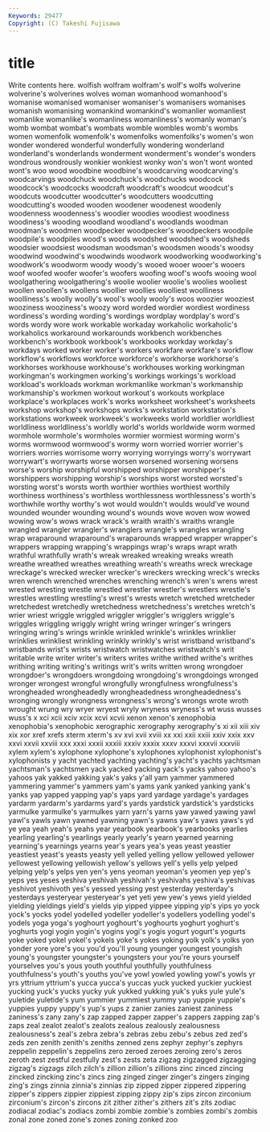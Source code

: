 ```yaml
---
Keywords: 29477 
Copyright: (C) Takeshi Fujisawa
---
```


# title

Write contents here.
 wolfish wolfram wolfram's wolf's wolfs
wolverine wolverine's wolverines wolves woman womanhood womanhood's womanise womanised womaniser
womaniser's womanisers womanises womanish womanising womankind womankind's womanlier womanliest womanlike
womanlike's womanliness womanliness's womanly woman's womb wombat wombat's wombats womble
wombles womb's wombs women womenfolk womenfolk's womenfolks womenfolks's women's won
wonder wondered wonderful wonderfully wondering wonderland wonderland's wonderlands wonderment wonderment's
wonder's wonders wondrous wondrously wonkier wonkiest wonky won's won't wont
wonted wont's woo wood woodbine woodbine's woodcarving woodcarving's woodcarvings woodchuck
woodchuck's woodchucks woodcock woodcock's woodcocks woodcraft woodcraft's woodcut woodcut's woodcuts
woodcutter woodcutter's woodcutters woodcutting woodcutting's wooded wooden woodener woodenest woodenly
woodenness woodenness's woodier woodies woodiest woodiness woodiness's wooding woodland woodland's
woodlands woodman woodman's woodmen woodpecker woodpecker's woodpeckers woodpile woodpile's woodpiles
wood's woods woodshed woodshed's woodsheds woodsier woodsiest woodsman woodsman's woodsmen
woods's woodsy woodwind woodwind's woodwinds woodwork woodworking woodworking's woodwork's woodworm
woody woody's wooed wooer wooer's wooers woof woofed woofer woofer's
woofers woofing woof's woofs wooing wool woolgathering woolgathering's woolie woolier
woolie's woolies wooliest woollen woollen's woollens woollier woollies woolliest woolliness
woolliness's woolly woolly's wool's wooly wooly's woos woozier wooziest wooziness
wooziness's woozy word worded wordier wordiest wordiness wordiness's wording wording's
wordings wordplay wordplay's word's words wordy wore work workable workaday
workaholic workaholic's workaholics workaround workarounds workbench workbenches workbench's workbook workbook's
workbooks workday workday's workdays worked worker worker's workers workfare workfare's
workflow workflow's workflows workforce workforce's workhorse workhorse's workhorses workhouse workhouse's
workhouses working workingman workingman's workingmen working's workings workings's workload workload's
workloads workman workmanlike workman's workmanship workmanship's workmen workout workout's workouts
workplace workplace's workplaces work's works worksheet worksheet's worksheets workshop workshop's
workshops works's workstation workstation's workstations workweek workweek's workweeks world worldlier
worldliest worldliness worldliness's worldly world's worlds worldwide worm wormed wormhole
wormhole's wormholes wormier wormiest worming worm's worms wormwood wormwood's wormy
worn worried worrier worrier's worriers worries worrisome worry worrying worryings
worry's worrywart worrywart's worrywarts worse worsen worsened worsening worsens worse's
worship worshipful worshipped worshipper worshipper's worshippers worshipping worship's worships worst
worsted worsted's worsting worst's worsts worth worthier worthies worthiest worthily
worthiness worthiness's worthless worthlessness worthlessness's worth's worthwhile worthy worthy's wot
would wouldn't woulds would've wound wounded wounder wounding wound's wounds
wove woven wow wowed wowing wow's wows wrack wrack's wraith
wraith's wraiths wrangle wrangled wrangler wrangler's wranglers wrangle's wrangles wrangling
wrap wraparound wraparound's wraparounds wrapped wrapper wrapper's wrappers wrapping wrapping's
wrappings wrap's wraps wrapt wrath wrathful wrathfully wrath's wreak wreaked
wreaking wreaks wreath wreathe wreathed wreathes wreathing wreath's wreaths wreck
wreckage wreckage's wrecked wrecker wrecker's wreckers wrecking wreck's wrecks wren
wrench wrenched wrenches wrenching wrench's wren's wrens wrest wrested wresting
wrestle wrestled wrestler wrestler's wrestlers wrestle's wrestles wrestling wrestling's wrest's
wrests wretch wretched wretcheder wretchedest wretchedly wretchedness wretchedness's wretches wretch's
wrier wriest wriggle wriggled wriggler wriggler's wrigglers wriggle's wriggles wriggling
wriggly wright wring wringer wringer's wringers wringing wring's wrings wrinkle
wrinkled wrinkle's wrinkles wrinklier wrinklies wrinkliest wrinkling wrinkly wrinkly's wrist
wristband wristband's wristbands wrist's wrists wristwatch wristwatches wristwatch's writ writable
write writer writer's writers writes writhe writhed writhe's writhes writhing
writing writing's writings writ's writs written wrong wrongdoer wrongdoer's wrongdoers
wrongdoing wrongdoing's wrongdoings wronged wronger wrongest wrongful wrongfully wrongfulness wrongfulness's
wrongheaded wrongheadedly wrongheadedness wrongheadedness's wronging wrongly wrongness wrongness's wrong's wrongs
wrote wroth wrought wrung wry wryer wryest wryly wryness wryness's
wt wuss wusses wuss's x xci xcii xciv xcix xcvi
xcvii xenon xenon's xenophobia xenophobia's xenophobic xerographic xerography xerography's xi
xii xiii xiv xix xor xref xrefs xterm xterm's xv
xvi xvii xviii xx xxi xxii xxiii xxiv xxix xxv
xxvi xxvii xxviii xxx xxxi xxxii xxxiii xxxiv xxxix xxxv
xxxvi xxxvii xxxviii xylem xylem's xylophone xylophone's xylophones xylophonist xylophonist's
xylophonists y yacht yachted yachting yachting's yacht's yachts yachtsman yachtsman's
yachtsmen yack yacked yacking yack's yacks yahoo yahoo's yahoos yak
yakked yakking yak's yaks y'all yam yammer yammered yammering yammer's
yammers yam's yams yank yanked yanking yank's yanks yap yapped
yapping yap's yaps yard yardage yardage's yardages yardarm yardarm's yardarms
yard's yards yardstick yardstick's yardsticks yarmulke yarmulke's yarmulkes yarn yarn's
yarns yaw yawed yawing yawl yawl's yawls yawn yawned yawning
yawn's yawns yaw's yaws yaws's yd ye yea yeah yeah's
yeahs year yearbook yearbook's yearbooks yearlies yearling yearling's yearlings yearly
yearly's yearn yearned yearning yearning's yearnings yearns year's years yea's
yeas yeast yeastier yeastiest yeast's yeasts yeasty yell yelled yelling
yellow yellowed yellower yellowest yellowing yellowish yellow's yellows yell's yells
yelp yelped yelping yelp's yelps yen yen's yens yeoman yeoman's
yeomen yep yep's yeps yes yeses yeshiva yeshivah yeshivah's yeshivahs
yeshiva's yeshivas yeshivot yeshivoth yes's yessed yessing yest yesterday yesterday's
yesterdays yesteryear yesteryear's yet yeti yew yew's yews yield yielded
yielding yieldings yield's yields yip yipped yippee yipping yip's yips
yo yock yock's yocks yodel yodelled yodeller yodeller's yodellers yodelling
yodel's yodels yoga yoga's yoghourt yoghourt's yoghourts yoghurt yoghurt's yoghurts
yogi yogin yogin's yogins yogi's yogis yogurt yogurt's yogurts yoke
yoked yokel yokel's yokels yoke's yokes yoking yolk yolk's yolks
yon yonder yore yore's you you'd you'll young younger youngest
youngish young's youngster youngster's youngsters your you're yours yourself yourselves
you's yous youth youthful youthfully youthfulness youthfulness's youth's youths you've
yowl yowled yowling yowl's yowls yr yrs yttrium yttrium's yucca
yucca's yuccas yuck yucked yuckier yuckiest yucking yuck's yucks yucky
yuk yukked yukking yuk's yuks yule yule's yuletide yuletide's yum
yummier yummiest yummy yup yuppie yuppie's yuppies yuppy yuppy's yup's
yups z zanier zanies zaniest zaniness zaniness's zany zany's zap
zapped zapper zapper's zappers zapping zap's zaps zeal zealot zealot's
zealots zealous zealously zealousness zealousness's zeal's zebra zebra's zebras zebu
zebu's zebus zed zed's zeds zen zenith zenith's zeniths zenned
zens zephyr zephyr's zephyrs zeppelin zeppelin's zeppelins zero zeroed zeroes
zeroing zero's zeros zeroth zest zestful zestfully zest's zests zeta
zigzag zigzagged zigzagging zigzag's zigzags zilch zilch's zillion zillion's zillions
zinc zinced zincing zincked zincking zinc's zincs zing zinged zinger
zinger's zingers zinging zing's zings zinnia zinnia's zinnias zip zipped
zipper zippered zippering zipper's zippers zippier zippiest zipping zippy zip's
zips zircon zirconium zirconium's zircon's zircons zit zither zither's zithers
zit's zits zodiac zodiacal zodiac's zodiacs zombi zombie zombie's zombies
zombi's zombis zonal zone zoned zone's zones zoning zonked zoo
